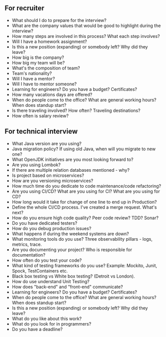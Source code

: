 
## For recruiter

* What should I do to prepare for the interview?
* What are the company values that would be good to highlight during the interview?
* How many steps are involved in this process? What each step involves?
* Will I have a homework assignment?
* Is this a new position (expanding) or somebody left? Why did they leave?
* How big is the company?
* How big my team will be?
* What's the composition of team?
* Team's nationality?
* Will I have a mentor?
* Will I have to mentor someone?
* Learning for engineers? Do you have a budget? Certificates?
* How many vacations days are offered?
* When do people come to the office? What are general working hours? When does standup start?
* Is there traveling involved? How often? Traveling destinations?
* How often is salary review?

## For technical interview

* What Java version are you using?
* Java migration policy? If using old Java, when will you migrate to new one?
* What OpenJDK initiatives are you most looking forward to?
* Are you using Lombok?
* If there are multiple relation databases mentioned - why?
* Is project based on microservices?
* How are you versioning microservices?
* How much time do you dedicate to code maintenance/code refactoring?
* Are you using CI/CD? What are you using for CI? What are you using for CD?
* How long would it take for change of one line to end up in Production?
* Define the whole CI/CD process. I've created a merge request. What's next?
* How do you ensure high code quality? Peer code review? TDD? Sonar?
* Do you have dedicated testers?
* How do you debug production issues?
* What happens if during the weekend systems are down?
* What monitoring tools do you use? Three observability pillars - logs, metrics, trace.
* Are you documenting your project? Who is responsible for documentation?
* How often do you test your code?
* What kind of testing frameworks do you use? Example: Mockito, Junit, Spock, TestContainers etc.
* Black box testing vs White box testing? (Detroit vs London).
* How do use understand Unit Testing?
* How does "back-end" and "front-end" communicate?
* Learning for engineers? Do you have a budget? Certificates?
* When do people come to the office? What are general working hours? When does standup start?
* Is this a new position (expanding) or somebody left? Why did they leave?
* What do you like about this work?
* What do you look for in programmers?
* Do you have a deadline?
